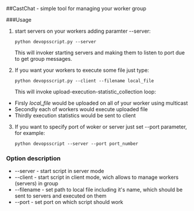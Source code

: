 ##CastChat - simple tool for managing your worker group

###Usage

1. start servers on your workers adding paramter --server:

    `python devopsscript.py --server`

    This will invoker starting servers and making them to listen to port due to get group messages.

2. If you want your workers to execute some file just type:

    `python devopsscript.py --client --filename local_file`

    This will invoke upload-execution-statistic_collection loop:
  
  * Firsly *local_file* would be uploaded on all of your worker using multicast
  * Secondly each of workers would execute uploaded file
  * Thirdly execution statistics would be sent to client 

3. If you want to specify port of woker or server just set --port parameter, for example:

    `python devopsscript --server --port port_number`

### Option description

* --server - start script in server mode
* --client - start script in client mode, wich allows to manage workers (servers) in group
* --filename - set path to local file including it's name, which should be sent to servers and executed on them
* --port - set port on which script should work

